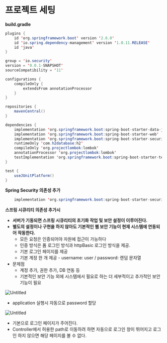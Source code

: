 # 프로젝트 세팅

**build.gradle**

```java
plugins {
	id 'org.springframework.boot' version '2.6.0'
	id 'io.spring.dependency-management' version '1.0.11.RELEASE'
	id 'java'
}

group = 'io.security'
version = '0.0.1-SNAPSHOT'
sourceCompatibility = '11'

configurations {
	compileOnly {
		extendsFrom annotationProcessor
	}
}

repositories {
	mavenCentral()
}

dependencies {
	implementation 'org.springframework.boot:spring-boot-starter-data-jpa'
	implementation 'org.springframework.boot:spring-boot-starter-web'
	implementation 'org.springframework.boot:spring-boot-starter-security'
	runtimeOnly 'com.h2database:h2'
	compileOnly 'org.projectlombok:lombok'
	annotationProcessor 'org.projectlombok:lombok'
	testImplementation 'org.springframework.boot:spring-boot-starter-test'
}

test {
	useJUnitPlatform()
}
```

**Spring Security 의존성 추가**

```java
	implementation 'org.springframework.boot:spring-boot-starter-security'
```

**스프링 시큐리티 의존성 추가시**

- **서버가 기동되면 스프링 시큐리티의 초기화 작업 및 보안 설정이 이루어진다.**
- **별도의 설정이나 구현을 하지 않아도 기본적인 웹 보안 기능이 현재 시스템에 연동되어 작동한다.**
    - 모든 요청은 인증되어야 자원에 접근이 가능하다
    - 인증 방식은 폼 로그인 방식과 httpBasic 로그인 방식을 제공.
    - 기본 로그인 페이지를 제공
    - 기본 계정 한 개 제공 - username: user / password: 랜덤 문자열
- 문제점
    - 계정 추가, 권한 추가, DB 연동 등
    - 기본적인 보안 기능 외에 시스템에서 필요로 하는 더 세부적이고 추가적인 보안기능이 필요

![Untitled](%E1%84%91%E1%85%B3%E1%84%85%E1%85%A9%E1%84%8C%E1%85%A6%E1%86%A8%E1%84%90%E1%85%B3%20%E1%84%89%E1%85%A6%E1%84%90%E1%85%B5%E1%86%BC%20e5d09e896891476c8e6b311737aa8e0e/Untitled.png)

- application 실행시 자동으로 password 할당

![Untitled](%E1%84%91%E1%85%B3%E1%84%85%E1%85%A9%E1%84%8C%E1%85%A6%E1%86%A8%E1%84%90%E1%85%B3%20%E1%84%89%E1%85%A6%E1%84%90%E1%85%B5%E1%86%BC%20e5d09e896891476c8e6b311737aa8e0e/Untitled%201.png)

- 기본으로 로그인 페이지가 주어진다.
- Controller에서 허용한 path로 이동하려 하면 자동으로 로그인 창이 뛰어지고 로그인 하지 않으면 해당 페이지를 볼 수 없다.